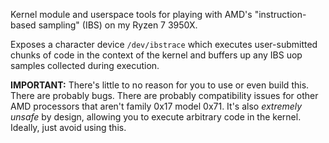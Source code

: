 Kernel module and userspace tools for playing with AMD's "instruction-based 
sampling" (IBS) on my Ryzen 7 3950X.

Exposes a character device `/dev/ibstrace` which executes user-submitted chunks
of code in the context of the kernel and buffers up any IBS uop samples 
collected during execution.

**IMPORTANT:** There's little to no reason for you to use or even build this.
There are probably bugs. There are probably compatibility issues for other
AMD processors that aren't family 0x17 model 0x71. It's also *extremely unsafe*
by design, allowing you to execute arbitrary code in the kernel. 
Ideally, just avoid using this.

